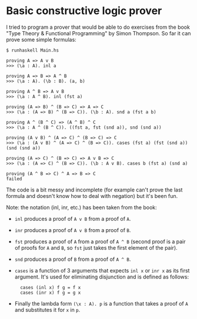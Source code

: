 # Basic constructive logic prover

I tried to program a prover that would be able to do exercises from the book "Type Theory & Functional Programming" by Simon Thompson. So far it can prove some simple formulas:

    $ runhaskell Main.hs

	proving A => A v B
	>>> (\a : A). inl a
	
	proving A => B => A ^ B
	>>> (\a : A). (\b : B). (a, b)
	
	proving A ^ B => A v B
	>>> (\a : A ^ B). inl (fst a)
	
	proving (A => B) ^ (B => C) => A => C
	>>> (\a : (A => B) ^ (B => C)). (\b : A). snd a (fst a b)
	
	proving A ^ (B ^ C) => (A ^ B) ^ C
	>>> (\a : A ^ (B ^ C)). ((fst a, fst (snd a)), snd (snd a))
	
	proving (A v B) ^ (A => C) ^ (B => C) => C
	>>> (\a : (A v B) ^ (A => C) ^ (B => C)). cases (fst a) (fst (snd a)) (snd (snd a))
	
	proving (A => C) ^ (B => C) => A v B => C
	>>> (\a : (A => C) ^ (B => C)). (\b : A v B). cases b (fst a) (snd a)
	
	proving (A ^ B => C) ^ A => B => C
	failed

The code is a bit messy and incomplete (for example can't prove the last formula and doesn't know how to deal with negation) but it's been fun.

Note: the notation (inl, inr, etc.) has been taken from the book:

* `inl` produces a proof of `A v B` from a proof of `A`.
* `inr` produces a proof of `A v B` from a proof of `B`.
* `fst` produces a proof of `A` from a proof of `A ^ B` (second proof is a pair of proofs for `A` and `B`, so `fst` just takes the first element of the pair).
* `snd` produces a proof of `B` from a proof of `A ^ B`.
* `cases` is a function of 3 arguments that expects `inl x` or `inr x` as its first argument. It's used for eliminating disjunction and is defined as follows:

		cases (inl x) f g = f x
		cases (inr x) f g = g x

* Finally the lambda form `(\x : A). p` is a function that takes a proof of `A` and substitutes it for `x` in `p`.